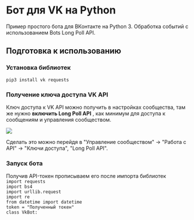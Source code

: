 <h1> Бот для VK на Python</h1>
Пример простого бота для ВКонтакте на Python 3. Обработка событий с использованием Bots Long Poll API.

<h2>Подготовка к использованию</h2>

<h3>Установка библиотек</h3>
<p><code>pip3 install vk requests</code></p>
<h3>Получение ключа доступа VK API</h3>
<p>
Ключ доступа к VK API можно получить в настройках сообщества, там же нужно 
<strong> включить Long Poll API</strong> 
, как минимум для доступа к сообщениям и управления сообществом.
<a>
<p>
<img src="https://camo.githubusercontent.com/5fd4079a1c460e12491a906e9710e89ed3b45642/68747470733a2f2f692e696d6775722e636f6d2f306f75785737422e706e67">
</p>
</a>
</p>
<p>
Сделать это можно перейдя в "Управление сообществом" -> "Работа с API" -> "Ключи доступа", "Long Poll API".
<p>

<h3> Запуск бота</h3>
<p>Получив API-токен прописываем его после импорта библиотек
<a><code>
import requests
import bs4
import urllib.request
import re
from datetime import datetime
token = "Полученный токен"
class VkBot:
</code></a>
</p>
